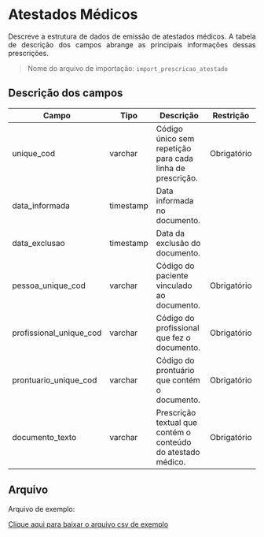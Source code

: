 # Atestados Médicos
<p align="justify"> 
Descreve a estrutura de dados de emissão de atestados médicos. A tabela de descrição dos campos abrange as principais informações dessas prescrições.
 </p>

> Nome do arquivo de importação: `import_prescricao_atestado`


 ## Descrição dos campos

| Campo                             | Tipo      | Descrição                                                                 | Restrição   |
|-----------------------------------|-----------|--------------------------------------------------------------------------|--------------|
| unique_cod                        | varchar   | Código único sem repetição para cada linha de prescrição.                 | Obrigatório |
| data_informada                    | timestamp | Data informada no documento.                                             |             |
| data_exclusao                     | timestamp | Data da exclusão do documento.                                           |             |
| pessoa_unique_cod                 | varchar   | Código do paciente vinculado ao documento.                                | Obrigatório |
| profissional_unique_cod           | varchar   | Código do profissional que fez o documento.                              | Obrigatório |
| prontuario_unique_cod             | varchar   | Código do prontuário que contém o documento.                             | Obrigatório |
| documento_texto                   | varchar   | Prescrição textual que contém o conteúdo do atestado médico.              | Obrigatório |

## Arquivo
<p align="justify">Arquivo de exemplo:</p>

[Clique aqui para baixar o arquivo csv de exemplo](arquivos_exemplos/prescricao_atestados.csv ':ignore')

